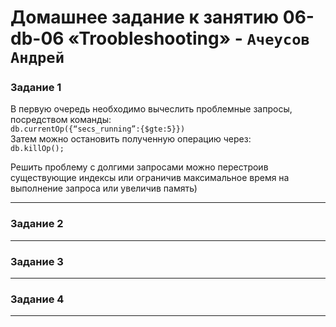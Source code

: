 # Домашнее задание к занятию 06-db-06 «Troobleshooting» - `Ачеусов Андрей`

### Задание 1

В первую очередь необходимо вычеслить проблемные запросы, посредством команды:  
`db.currentOp({“secs_running”:{$gte:5}})`  
Затем можно остановить полученную операцию через:  
`db.killOp();`
  
Решить проблему с долгими запросами можно перестроив существующие индексы или ограничив максимальное время на выполнение запроса или увеличив память)

---


### Задание 2



---


### Задание 3



---


### Задание 4



---


